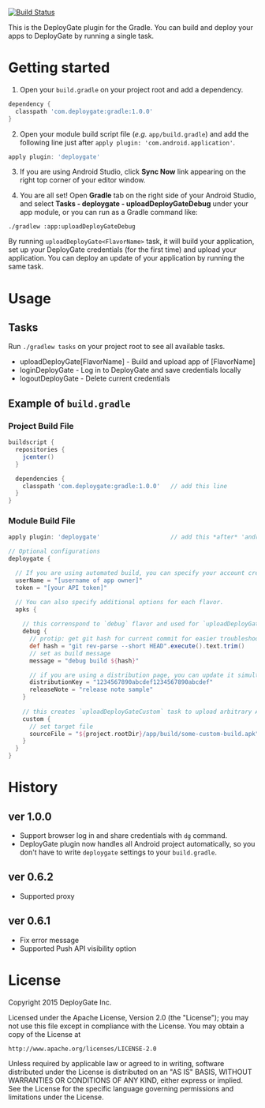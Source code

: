[![Build Status](https://travis-ci.org/DeployGate/gradle-deploygate-plugin.png?branch=master)](https://travis-ci.org/DeployGate/gradle-deploygate-plugin)

This is the DeployGate plugin for the Gradle. You can build and deploy your apps to DeployGate by running a single task.

# Getting started

1. Open your <code>build.gradle</code> on your project root and add a dependency.
```groovy
dependency {
  classpath 'com.deploygate:gradle:1.0.0'
}
```
2. Open your module build script file (<em>e.g.</em> <code>app/build.gradle</code>) and add the following line just after <code>apply plugin: 'com.android.application'</code>.
```groovy
apply plugin: 'deploygate'
```
3. If you are using Android Studio, click <strong>Sync Now</strong> link appearing on the right top corner of your editor window.

4. You are all set! Open <strong>Gradle</strong> tab on the right side of your Android Studio, and select <strong>Tasks - deploygate - uploadDeployGateDebug</strong> under your app module, or you can run as a Gradle command like:
```
./gradlew :app:uploadDeployGateDebug
```

By running `uploadDeployGate<FlavorName>` task, it will build your application,
set up your DeployGate credentials (for the first time) and upload your application.
You can deploy an update of your application by running the same task.


# Usage

## Tasks

Run `./gradlew tasks` on your project root to see all available tasks. 

* uploadDeployGate[FlavorName]  - Build and upload app of [FlavorName]
* loginDeployGate - Log in to DeployGate and save credentials locally
* logoutDeployGate - Delete current credentials

## Example of `build.gradle`

### Project Build File

```groovy
buildscript {
  repositories {
    jcenter()
  }

  dependencies {
    classpath 'com.deploygate:gradle:1.0.0'   // add this line
  }
}
```

### Module Build File

```groovy
apply plugin: 'deploygate'                    // add this *after* 'android' plugin 

// Optional configurations
deploygate {

  // If you are using automated build, you can specify your account credentials like this
  userName = "[username of app owner]"
  token = "[your API token]"

  // You can also specify additional options for each flavor.
  apks {
    
    // this correnspond to `debug` flavor and used for `uploadDeployGateDebug` task 
    debug {
      // protip: get git hash for current commit for easier troubleshooting
      def hash = "git rev-parse --short HEAD".execute().text.trim()
      // set as build message
      message = "debug build ${hash}"

      // if you are using a distribution page, you can update it simultaneously
      distributionKey = "1234567890abcdef1234567890abcdef"
      releaseNote = "release note sample"
    }
    
    // this creates `uploadDeployGateCustom` task to upload arbitrary APK file 
    custom {
      // set target file
      sourceFile = "${project.rootDir}/app/build/some-custom-build.apk"
    }
  }
}
```

# History

## ver 1.0.0

* Support browser log in and share credentials with `dg` command. 
* DeployGate plugin now handles all Android project automatically, so you don't have to write `deploygate` settings to your `build.gradle`.

## ver 0.6.2
* Supported proxy

## ver 0.6.1
* Fix error message
* Supported Push API visibility option

# License

Copyright 2015 DeployGate Inc.

Licensed under the Apache License, Version 2.0 (the "License"); you may not use this file except in compliance with the License. You may obtain a copy of the License at

```
http://www.apache.org/licenses/LICENSE-2.0
```
Unless required by applicable law or agreed to in writing, software distributed under the License is distributed on an "AS IS" BASIS, WITHOUT WARRANTIES OR CONDITIONS OF ANY KIND, either express or implied. See the License for the specific language governing permissions and limitations under the License.

